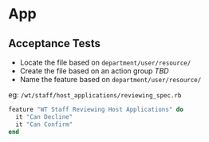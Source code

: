 # App

## Acceptance Tests

  * Locate the file based on `department/user/resource/`
  * Create the file based on an action group *TBD*
  * Name the feature based on `department/user/resource/`
  
  
eg: `/wt/staff/host_applications/reviewing_spec.rb`

```ruby
feature "WT Staff Reviewing Host Applications" do
  it "Can Decline"
  it "Can Confirm"
end
```
